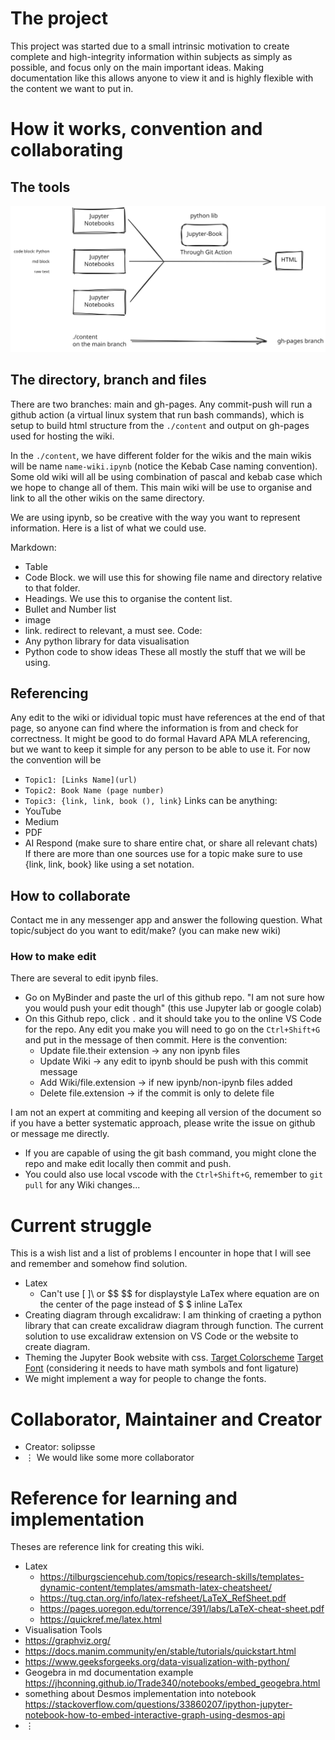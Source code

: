 # The project
This project was started due to a small intrinsic motivation to create complete and high-integrity information within subjects as simply as possible, and focus only on the main important ideas. Making documentation like this allows anyone to view it and is highly flexible with the content we want to put in.
# How it works, convention and collaborating
## The tools
![](./data/wiki-explain.svg)
## The directory, branch and files
There are two branches: main and gh-pages. Any commit-push will run a github action (a virtual linux system that run bash commands), which is setup to build html structure from the ```./content``` and output on gh-pages used for hosting the wiki.

In the ```./content```, we have different folder for the wikis and the main wikis will be name ```name-wiki.ipynb``` (notice the Kebab Case naming convention). Some old wiki will all be using combination of pascal and kebab case which we hope to change all of them. This main wiki will be use to organise and link to all the other wikis on the same directory.

We are using ipynb, so be creative with the way you want to represent information.
Here is a list of what we could use.

Markdown:
- Table
- Code Block. we will use this for showing file name and directory relative to that folder.
- Headings. We use this to organise the content list.
- Bullet and Number list
- image
- link. redirect to relevant, a must see.
Code:
- Any python library for data visualisation
- Python code to show ideas
These all mostly the stuff that we will be using.

## Referencing
Any edit to the wiki or idividual topic must have references at the end of that page, so anyone can find where the information is from and check for correctness. It might be good to do formal Havard APA MLA referencing, but we want to keep it simple for any person to be able to use it.
For now the convention will be 
- ```Topic1: [Links Name](url)```
- ```Topic2: Book Name (page number)```
- ```Topic3: {link, link, book (), link}```
Links can be anything:
- YouTube
- Medium
- PDF
- AI Respond (make sure to share entire chat, or share all relevant chats)
If there are more than one sources use for a topic make sure to use {link, link, book} like using a set notation.
## How to collaborate
Contact me in any messenger app and answer the following question.
What topic/subject do you want to edit/make? (you can make new wiki)

### How to make edit
There are several to edit ipynb files.
- Go on MyBinder and paste the url of this github repo. "I am not sure how you would push your edit though" (this use Jupyter lab or google colab)
- On this Github repo, click ```.``` and it should take you to the online VS Code for the repo. Any edit you make you will need to go on the ```Ctrl+Shift+G``` and put in the message of then commit. Here is the convention:
  - Update file.their extension -> any non ipynb files
  - Update Wiki -> any edit to ipynb should be push with this commit message
  - Add Wiki/file.extension -> if new ipynb/non-ipynb files added
  - Delete file.extension -> if the commit is only to delete file 

I am not an expert at commiting and keeping all version of the document so if you have a better systematic approach, please write the issue on github or message me directly.
- If you are capable of using the git bash command, you might clone the repo and make edit locally then commit and push.
- You could also use local vscode with the ```Ctrl+Shift+G```, remember to ```git pull``` for any Wiki changes...
# Current struggle
This is a wish list and a list of problems I encounter in hope that I will see and remember and somehow find solution.
- Latex
  - Can't use \[ ]\ or \$\$ \$\$ for displaystyle LaTex where equation are on the center of the page instead of \$ \$ inline LaTex
- Creating diagram through excalidraw: I am thinking of craeting a python library that can create excalidraw diagram through function. The current solution to use excalidraw extension on VS Code or the website to create diagram.
- Theming the Jupyter Book website with css. [Target Colorscheme](https://rosepinetheme.com/palette/) [Target Font](https://www.jetbrains.com/lp/mono/) (considering it needs to have math symbols and font ligature)
- We might implement a way for people to change the fonts.
# Collaborator, Maintainer and Creator
- Creator: solipsse
- $\vdots$
We would like some more collaborator
# Reference for learning and implementation
Theses are reference link for creating this wiki.
- Latex
  - https://tilburgsciencehub.com/topics/research-skills/templates-dynamic-content/templates/amsmath-latex-cheatsheet/
  - https://tug.ctan.org/info/latex-refsheet/LaTeX_RefSheet.pdf
  - https://pages.uoregon.edu/torrence/391/labs/LaTeX-cheat-sheet.pdf
  - https://quickref.me/latex.html
- Visualisation Tools
- https://graphviz.org/
- https://docs.manim.community/en/stable/tutorials/quickstart.html
- https://www.geeksforgeeks.org/data-visualization-with-python/
- Geogebra in md documentation example https://jhconning.github.io/Trade340/notebooks/embed_geogebra.html
- something about Desmos implementation into notebook https://stackoverflow.com/questions/33860207/ipython-jupyter-notebook-how-to-embed-interactive-graph-using-desmos-api 
- $\vdots$